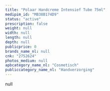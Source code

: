 ```yaml
---
title: "Polaar Handcreme Intensief Tube 75ml"
medipim_id: "MB38B174D9"
status: "active"
prescription: false
weight: null
width: null
length: null
depth: null
publicprice: 0
brands_name_nl: null
cnk: "2752624"
photos_medium: null
apbcategory_name_nl: "Cosmetisch"
publiccategory_name_nl: "Handverzorging"
---
```

null
